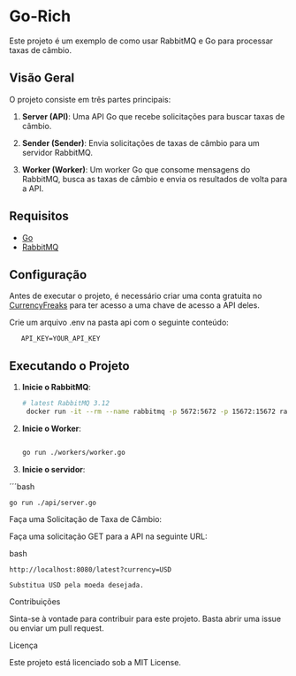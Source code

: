 # Go-Rich

Este projeto é um exemplo de como usar RabbitMQ e Go para processar taxas de câmbio.

## Visão Geral

O projeto consiste em três partes principais:

1. **Server (API)**: Uma API Go que recebe solicitações para buscar taxas de câmbio.

2. **Sender (Sender)**: Envia solicitações de taxas de câmbio para um servidor RabbitMQ.

3. **Worker (Worker)**: Um worker Go que consome mensagens do RabbitMQ, busca as taxas de câmbio e envia os resultados de volta para a API.

## Requisitos

- [Go](https://golang.org/dl/)
- [RabbitMQ](https://www.rabbitmq.com/download.html)

## Configuração

Antes de executar o projeto, é necessário criar uma conta gratuita no [CurrencyFreaks](https://currencyfreaks.com/) para ter acesso a uma chave de acesso a API deles.

Crie um arquivo .env na pasta api com o seguinte conteúdo:
```
   API_KEY=YOUR_API_KEY
```
## Executando o Projeto

1. **Inicie o RabbitMQ**:
   ```bash
   # latest RabbitMQ 3.12
    docker run -it --rm --name rabbitmq -p 5672:5672 -p 15672:15672 rabbitmq:3.12-management

3. **Inicie o Worker**:

   ```bash
   
   go run ./workers/worker.go
4. **Inicie o servidor**:

  ´´´bash
  
    go run ./api/server.go

Faça uma Solicitação de Taxa de Câmbio:

Faça uma solicitação GET para a API na seguinte URL:

bash

    http://localhost:8080/latest?currency=USD

    Substitua USD pela moeda desejada.

Contribuições

Sinta-se à vontade para contribuir para este projeto. Basta abrir uma issue ou enviar um pull request.

Licença

Este projeto está licenciado sob a MIT License.
